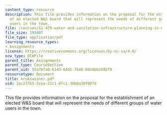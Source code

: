 ```yaml
---
content_type: resource
description: This file provides information on the proposal for the establishment
  of an elected W&S board that will represent the needs of different groups of water
  users in the town.
file: /courses/11-479-water-and-sanitation-infrastructure-planning-in-developing-countries-spring-2005/3ac237b55cea21c18fc136b8a20f007d_krukswisner.pdf
file_size: 193407
file_type: application/pdf
learning_resource_types:
- Assignments
license: https://creativecommons.org/licenses/by-nc-sa/4.0/
ocw_type: OCWFile
parent_title: Assignments
parent_type: CourseSection
parent_uid: 5fa7bfa9-6143-64d1-7546-0da9bb2692f9
resourcetype: Document
title: krukswisner.pdf
uid: 3ac237b5-5cea-21c1-8fc1-36b8a20f007d
---
```

This file provides information on the proposal for the establishment of an elected W&S board that will represent the needs of different groups of water users in the town.